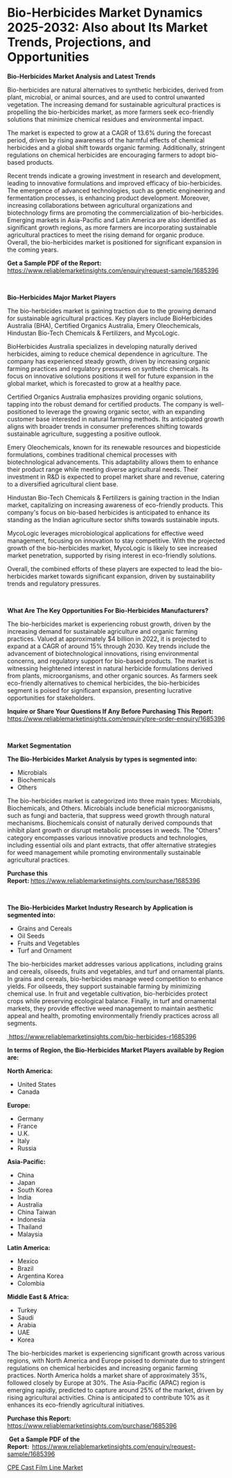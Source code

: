 <p><h1>Bio-Herbicides Market Dynamics 2025-2032: Also about Its Market Trends, Projections, and Opportunities</h1></p><p><strong>Bio-Herbicides Market Analysis and Latest Trends</strong></p>
<p><p>Bio-herbicides are natural alternatives to synthetic herbicides, derived from plant, microbial, or animal sources, and are used to control unwanted vegetation. The increasing demand for sustainable agricultural practices is propelling the bio-herbicides market, as more farmers seek eco-friendly solutions that minimize chemical residues and environmental impact. </p><p>The market is expected to grow at a CAGR of 13.6% during the forecast period, driven by rising awareness of the harmful effects of chemical herbicides and a global shift towards organic farming. Additionally, stringent regulations on chemical herbicides are encouraging farmers to adopt bio-based products.</p><p>Recent trends indicate a growing investment in research and development, leading to innovative formulations and improved efficacy of bio-herbicides. The emergence of advanced technologies, such as genetic engineering and fermentation processes, is enhancing product development. Moreover, increasing collaborations between agricultural organizations and biotechnology firms are promoting the commercialization of bio-herbicides. Emerging markets in Asia-Pacific and Latin America are also identified as significant growth regions, as more farmers are incorporating sustainable agricultural practices to meet the rising demand for organic produce. Overall, the bio-herbicides market is positioned for significant expansion in the coming years.</p></p>
<p><strong>Get a Sample PDF of the Report:&nbsp;</strong> <a href="https://www.reliablemarketinsights.com/enquiry/request-sample/1685396?utm_campaign=2636&utm_medium=2&utm_source=Github&utm_content=ia&utm_term=24032025&utm_id=bio-herbicides">https://www.reliablemarketinsights.com/enquiry/request-sample/1685396</a></p>
<p>&nbsp;</p>
<p><strong>Bio-Herbicides Major Market Players</strong></p>
<p><p>The bio-herbicides market is gaining traction due to the growing demand for sustainable agricultural practices. Key players include BioHerbicides Australia (BHA), Certified Organics Australia, Emery Oleochemicals, Hindustan Bio-Tech Chemicals & Fertilizers, and MycoLogic. </p><p>BioHerbicides Australia specializes in developing naturally derived herbicides, aiming to reduce chemical dependence in agriculture. The company has experienced steady growth, driven by increasing organic farming practices and regulatory pressures on synthetic chemicals. Its focus on innovative solutions positions it well for future expansion in the global market, which is forecasted to grow at a healthy pace.</p><p>Certified Organics Australia emphasizes providing organic solutions, tapping into the robust demand for certified products. The company is well-positioned to leverage the growing organic sector, with an expanding customer base interested in natural farming methods. Its anticipated growth aligns with broader trends in consumer preferences shifting towards sustainable agriculture, suggesting a positive outlook.</p><p>Emery Oleochemicals, known for its renewable resources and biopesticide formulations, combines traditional chemical processes with biotechnological advancements. This adaptability allows them to enhance their product range while meeting diverse agricultural needs. Their investment in R&D is expected to propel market share and revenue, catering to a diversified agricultural client base.</p><p>Hindustan Bio-Tech Chemicals & Fertilizers is gaining traction in the Indian market, capitalizing on increasing awareness of eco-friendly products. This company's focus on bio-based herbicides is anticipated to enhance its standing as the Indian agriculture sector shifts towards sustainable inputs.</p><p>MycoLogic leverages microbiological applications for effective weed management, focusing on innovation to stay competitive. With the projected growth of the bio-herbicides market, MycoLogic is likely to see increased market penetration, supported by rising interest in eco-friendly solutions.</p><p>Overall, the combined efforts of these players are expected to lead the bio-herbicides market towards significant expansion, driven by sustainability trends and regulatory pressures.</p></p>
<p>&nbsp;</p>
<p><strong>What Are The Key Opportunities For Bio-Herbicides Manufacturers?</strong></p>
<p><p>The bio-herbicides market is experiencing robust growth, driven by the increasing demand for sustainable agriculture and organic farming practices. Valued at approximately $4 billion in 2022, it is projected to expand at a CAGR of around 15% through 2030. Key trends include the advancement of biotechnological innovations, rising environmental concerns, and regulatory support for bio-based products. The market is witnessing heightened interest in natural herbicide formulations derived from plants, microorganisms, and other organic sources. As farmers seek eco-friendly alternatives to chemical herbicides, the bio-herbicides segment is poised for significant expansion, presenting lucrative opportunities for stakeholders.</p></p>
<p><strong>Inquire or Share Your Questions If Any Before Purchasing This Report:</strong> <a href="https://www.reliablemarketinsights.com/enquiry/pre-order-enquiry/1685396?utm_campaign=2636&utm_medium=2&utm_source=Github&utm_content=ia&utm_term=24032025&utm_id=bio-herbicides">https://www.reliablemarketinsights.com/enquiry/pre-order-enquiry/1685396</a></p>
<p>&nbsp;</p>
<p><strong>Market Segmentation</strong></p>
<p><strong>The Bio-Herbicides Market Analysis by types is segmented into:</strong></p>
<p><ul><li>Microbials</li><li>Biochemicals</li><li>Others</li></ul></p>
<p><p>The bio-herbicides market is categorized into three main types: Microbials, Biochemicals, and Others. Microbials include beneficial microorganisms, such as fungi and bacteria, that suppress weed growth through natural mechanisms. Biochemicals consist of naturally derived compounds that inhibit plant growth or disrupt metabolic processes in weeds. The "Others" category encompasses various innovative products and technologies, including essential oils and plant extracts, that offer alternative strategies for weed management while promoting environmentally sustainable agricultural practices.</p></p>
<p><strong>Purchase this Report:&nbsp;</strong><a href="https://www.reliablemarketinsights.com/purchase/1685396?utm_campaign=2636&utm_medium=2&utm_source=Github&utm_content=ia&utm_term=24032025&utm_id=bio-herbicides">https://www.reliablemarketinsights.com/purchase/1685396</a></p>
<p>&nbsp;</p>
<p><strong>The Bio-Herbicides Market Industry Research by Application is segmented into:</strong></p>
<p><ul><li>Grains and Cereals</li><li>Oil Seeds</li><li>Fruits and Vegetables</li><li>Turf and Ornament</li></ul></p>
<p><p>The bio-herbicides market addresses various applications, including grains and cereals, oilseeds, fruits and vegetables, and turf and ornamental plants. In grains and cereals, bio-herbicides manage weed competition to enhance yields. For oilseeds, they support sustainable farming by minimizing chemical use. In fruit and vegetable cultivation, bio-herbicides protect crops while preserving ecological balance. Finally, in turf and ornamental markets, they provide effective weed management to maintain aesthetic appeal and health, promoting environmentally friendly practices across all segments.</p></p>
<p><a href="https://www.reliablemarketinsights.com/bio-herbicides-r1685396?utm_campaign=2636&utm_medium=2&utm_source=Github&utm_content=ia&utm_term=24032025&utm_id=bio-herbicides">&nbsp;https://www.reliablemarketinsights.com/bio-herbicides-r1685396</a></p>
<p><strong>In terms of Region, the Bio-Herbicides Market Players available by Region are:</strong></p>
<p>
    <p> <strong> North America: </strong>
        <ul>
            <li>United States</li>
            <li>Canada</li>
        </ul>
        </p> 
    <p> <strong> Europe: </strong>
        <ul>
            <li>Germany</li>
            <li>France</li>
            <li>U.K.</li>
            <li>Italy</li>
            <li>Russia</li>
        </ul>
        </p> 
    <p> <strong> Asia-Pacific: </strong>
        <ul>
            <li>China</li>
            <li>Japan</li>
            <li>South Korea</li>
            <li>India</li>
            <li>Australia</li>
            <li>China Taiwan</li>
            <li>Indonesia</li>
            <li>Thailand</li>
            <li>Malaysia</li>
        </ul>
        </p> 
    <p> <strong> Latin America: </strong>
        <ul>
            <li>Mexico</li>
            <li>Brazil</li>
            <li>Argentina Korea</li>
            <li>Colombia</li>
        </ul>
        </p> 
    <p> <strong> Middle East & Africa: </strong>
        <ul>
            <li>Turkey</li>
            <li>Saudi</li>
            <li>Arabia</li>
            <li>UAE</li>
            <li>Korea</li>
        </ul>
    </p>
    </p>
<p><p>The bio-herbicides market is experiencing significant growth across various regions, with North America and Europe poised to dominate due to stringent regulations on chemical herbicides and increasing organic farming practices. North America holds a market share of approximately 35%, followed closely by Europe at 30%. The Asia-Pacific (APAC) region is emerging rapidly, predicted to capture around 25% of the market, driven by rising agricultural activities. China is anticipated to contribute 10% as it enhances its eco-friendly agricultural initiatives.</p></p>
<p><strong>Purchase this Report: </strong><a href="https://www.reliablemarketinsights.com/purchase/1685396?utm_campaign=2636&utm_medium=2&utm_source=Github&utm_content=ia&utm_term=24032025&utm_id=bio-herbicides">https://www.reliablemarketinsights.com/purchase/1685396</a></p>
<p>&nbsp;<strong>Get a Sample PDF of the Report:&nbsp;&nbsp;</strong><a href="https://www.reliablemarketinsights.com/enquiry/request-sample/1685396?utm_campaign=2636&utm_medium=2&utm_source=Github&utm_content=ia&utm_term=24032025&utm_id=bio-herbicides">https://www.reliablemarketinsights.com/enquiry/request-sample/1685396</a></p>
<p><strong></strong></p>
<p><p><a href="https://github.com/steegeneat/Market-Research-Report-List-1/blob/main/cpe-cast-film-line-market.md?utm_campaign=2636&utm_medium=2&utm_source=Github&utm_content=ia&utm_term=24032025&utm_id=bio-herbicides">CPE Cast Film Line Market</a></p></p>